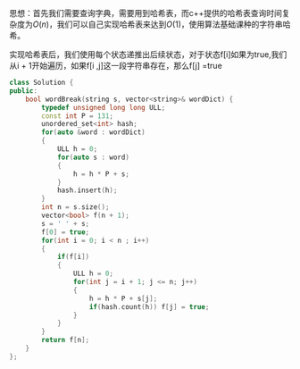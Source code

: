 思想：首先我们需要查询字典，需要用到哈希表，而c++提供的哈希表查询时间复杂度为$O(n)$，我们可以自己实现哈希表来达到$O(1)$，使用算法基础课种的字符串哈希。

实现哈希表后，我们使用每个状态递推出后续状态，对于状态f[i]如果为true,我们从i + 1开始遍历，如果f[i ,j]这一段字符串存在，那么f[j] =true

```c++
class Solution {
public:
    bool wordBreak(string s, vector<string>& wordDict) {
        typedef unsigned long long ULL;
        const int P = 131;
        unordered_set<int> hash;
        for(auto &word : wordDict)
        {
            ULL h = 0;
            for(auto s : word)
            {
                h = h * P + s;
            }
            hash.insert(h);
        }
        int n = s.size();
        vector<bool> f(n + 1);
        s = ' ' + s;
        f[0] = true;
        for(int i = 0; i < n ; i++)
        {
            if(f[i])
            {
                ULL h = 0;
                for(int j = i + 1; j <= n; j++)
                {
                    h = h * P + s[j];
                    if(hash.count(h)) f[j] = true;
                }
            }
        }
        return f[n];
    }
};
```

